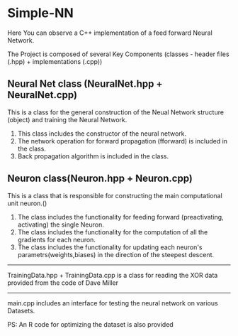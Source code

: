 # Simple-NN

Here You can observe a C++ implementation of a feed forward Neural Network.

The Project is composed of several Key Components (classes - header files (.hpp) + implementations (.cpp))

Neural Net class (NeuralNet.hpp + NeuralNet.cpp)
------

This is  a class for the general construction of the Neual Network structure (object)
and training the Neural Network.

1. This class includes the constructor of the neural network. 
2. The network operation for forward propagation (fforward) is included in the class.
3. Back propagation algorithm is included in the class. 

Neuron class(Neuron.hpp + Neuron.cpp)
-------------

This is a class that is responsible for constructing the main computational unit neuron.()

1. The class includes the functionality for feeding forward (preactivating, activating) the single Neuron.
2. The class includes the functionality for the computation of all the gradients for each neuron.
3. The class includes the functionality for updating each neuron's parametrs(weights,biases) in the direction of the steepest descent.

-------------

TrainingData.hpp + TrainingData.cpp is a class for reading the XOR  data provided from the code of Dave Miller

-------------

main.cpp includes an interface for testing the neural network on various Datasets.

PS: An R code for optimizing the dataset is also provided



